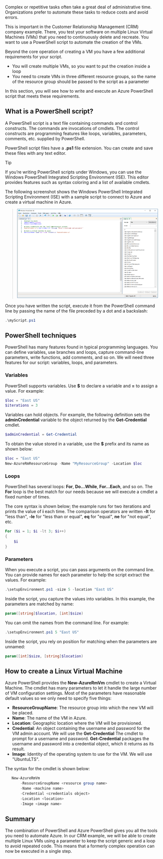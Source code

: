 Complex or repetitive tasks often take a great deal of administrative time. Organizations prefer to automate these tasks to reduce costs and avoid errors.

This is important in the Customer Relationship Management (CRM) company example. There, you test your software on multiple Linux Virtual Machines (VMs) that you need to continuously delete and recreate. You want to use a PowerShell script to automate the creation of the VMs.

Beyond the core operation of creating a VM you have a few additional requirements for your script. 
- You will create multiple VMs, so you want to put the creation inside a loop
- You need to create VMs in three different resource groups, so the name of the resource group should be passed to the script as a parameter

In this section, you will see how to write and execute an Azure PowerShell script that meets these requirements.

## What is a PowerShell script?
A PowerShell script is a text file containing commands and control constructs. The commands are invocations of cmdlets. The control constructs are programming features like loops, variables, parameters, comments, etc. supplied by PowerShell.

PowerShell script files have a **.ps1** file extension. You can create and save these files with any text editor. 

> [!TIP]
> If you’re writing PowerShell scripts under Windows, you can use the Windows PowerShell Integrated Scripting Environment (ISE). This editor provides features such as syntax coloring and a list of available cmdlets.
>
The following screenshot shows the Windows PowerShell Integrated Scripting Environment (ISE) with a sample script to connect to Azure and create a virtual machine in Azure.

>![Screenshot of the Windows PowerShell Integrated Scripting Environment with a script to create a virtual machine open in the editing window.](../media/7-windows-powershell-ise-screenshot.png)

Once you have written the script, execute it from the PowerShell command line by passing the name of the file preceded by a dot and a backslash:

```powershell
.\myScript.ps1
```

## PowerShell techniques
PowerShell has many features found in typical programming languages. You can define variables, use branches and loops, capture command-line parameters, write functions, add comments, and so on. We will need three features for our script: variables, loops, and parameters.

### Variables
PowerShell supports variables. Use **$** to declare a variable and **=** to assign a value. For example:

```powershell
$loc = "East US"
$iterations = 3
```

Variables can hold objects. For example, the following definition sets the **adminCredential** variable to the object returned by the **Get-Credential** cmdlet.

```powershell
$adminCredential = Get-Credential
```

To obtain the value stored in a variable, use the **$** prefix and its name as shown below: 

```powershell
$loc = "East US"
New-AzureRmResourceGroup -Name "MyResourceGroup" -Location $loc
```

### Loops
PowerShell has several loops: **For**, **Do...While**, **For...Each**, and so on. The **For** loop is the best match for our needs because we will execute a cmdlet a fixed number of times.

The core syntax is shown below; the example runs for two iterations and prints the value of **i** each time. The comparison operators are written **-lt** for "less than", **-le** for "less than or equal", **eq** for "equal", **ne** for "not equal", etc.

```powershell
For ($i = 1; $i -lt 3; $i++)
{
    $i
}
```

### Parameters
When you execute a script, you can pass arguments on the command line. You can provide names for each parameter to help the script extract the values. For example:

```powershell
.\setupEnvironment.ps1 -size 5 -location "East US"
```

Inside the script, you capture the values into variables. In this example, the parameters are matched by name:

```powershell
param([string]$location, [int]$size)
```

You can omit the names from the command line. For example:

```powershell
.\setupEnvironment.ps1 5 "East US"
```

Inside the script, you rely on position for matching when the parameters are unnamed:

```powershell
param([int]$size, [string]$location)
```

## How to create a Linux Virtual Machine
Azure PowerShell provides the **New-AzureRmVm** cmdlet to create a Virtual Machine. The cmdlet has many parameters to let it handle the large number of VM configuration settings. Most of the parameters have reasonable default values so we only need to specify five things:

- **ResourceGroupName**: The resource group into which the new VM will be placed.
- **Name**: The name of the VM in Azure.
- **Location**: Geographic location where the VM will be provisioned.
- **Credential**: An object containing the username and password for the VM admin account. We will use the **Get-Credential** The cmdlet to prompt for a username and password. **Get-Credential** packages the username and password into a credential object, which it returns as its result.
- **Image**: Identity of the operating system to use for the VM. We will use "UbuntuLTS".

The syntax for the cmdlet is shown below:

```powershell
   New-AzureRmVm 
       -ResourceGroupName <resource group name> 
       -Name <machine name> 
       -Credential <credentials object> 
       -Location <location> 
       -Image <image name>
```

## Summary
The combination of PowerShell and Azure PowerShell gives you all the tools you need to automate Azure. In our CRM example, we will be able to create multiple Linux VMs using a parameter to keep the script generic and a loop to avoid repeated code. This means that a formerly complex operation can now be executed in a single step.